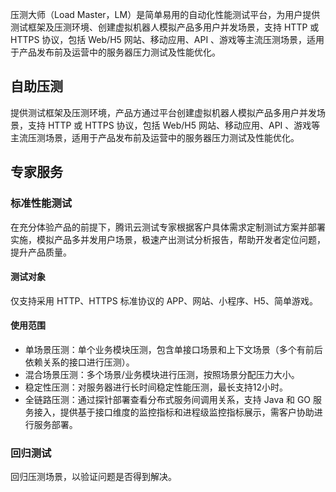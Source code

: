 压测大师（Load Master，LM）是简单易用的自动化性能测试平台，为用户提供测试框架及压测环境、创建虚拟机器人模拟产品多用户并发场景，支持 HTTP 或 HTTPS 协议，包括 Web/H5 网站、移动应用、API 、游戏等主流压测场景，适用于产品发布前及运营中的服务器压力测试及性能优化。

## 自助压测
提供测试框架及压测环境，产品方通过平台创建虚拟机器人模拟产品多用户并发场景，支持 HTTP 或 HTTPS 协议，包括 Web/H5 网站、移动应用、API 、游戏等主流压测场景，适用于产品发布前及运营中的服务器压力测试及性能优化。

## 专家服务
### 标准性能测试
在充分体验产品的前提下，腾讯云测试专家根据客户具体需求定制测试方案并部署实施，模拟产品多并发用户场景，极速产出测试分析报告，帮助开发者定位问题，提升产品质量。
#### 测试对象
仅支持采用 HTTP、HTTPS 标准协议的 APP、网站、小程序、H5、简单游戏。

#### 使用范围
- 单场景压测：单个业务模块压测，包含单接口场景和上下文场景（多个有前后依赖关系的接口进行压测）。
- 混合场景压测：多个场景/业务模块进行压测，按照场景分配压力大小。
- 稳定性压测：对服务器进行长时间稳定性能压测，最长支持12小时。
- 全链路压测：通过探针部署查看分布式服务间调用关系，支持 Java 和 GO 服务接入，提供基于接口维度的监控指标和进程级监控指标展示，需客户协助进行服务部署。

### 回归测试
回归压测场景，以验证问题是否得到解决。
